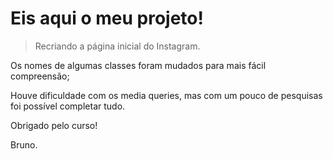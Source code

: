 # Eis aqui o meu projeto!

> Recriando a página inicial do Instagram.

Os nomes de algumas classes foram mudados para mais fácil compreensão;

Houve dificuldade com os media queries, mas com um pouco de pesquisas foi possível completar tudo.



Obrigado pelo curso!

Bruno.